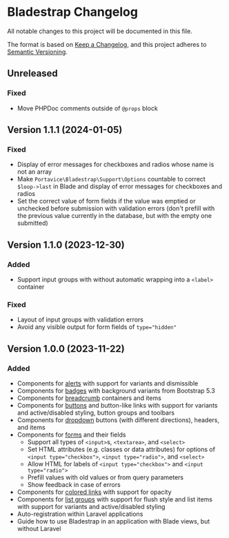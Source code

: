 # Bladestrap Changelog

All notable changes to this project will be documented in this file.

The format is based on [Keep a Changelog](https://keepachangelog.com/en/1.1.0/),
and this project adheres to [Semantic Versioning](https://semver.org/spec/v2.0.0.html).


## Unreleased

### Fixed
- Move PHPDoc comments outside of `@props` block


## Version 1.1.1 (2024-01-05)

### Fixed
- Display of error messages for checkboxes and radios whose name is not an array
- Make `Portavice\Bladestrap\Support\Options` countable to correct `$loop->last` in Blade
  and display of error messages for checkboxes and radios
- Set the correct value of form fields if the value was emptied or unchecked before submission with validation errors
  (don't prefill with the previous value currently in the database, but with the empty one submitted)


## Version 1.1.0 (2023-12-30)

### Added
- Support input groups with without automatic wrapping into a `<label>` container

### Fixed
- Layout of input groups with validation errors
- Avoid any visible output for form fields of `type="hidden"`


## Version 1.0.0 (2023-11-22)

### Added
- Components for [alerts](https://getbootstrap.com/docs/5.3/components/alerts/) with support for variants and dismissible
- Components for [badges](https://getbootstrap.com/docs/5.3/components/badge/) with background variants from Bootstrap 5.3
- Components for [breadcrumb](https://getbootstrap.com/docs/5.3/components/breadcrumb/) containers and items
- Components for [buttons](https://getbootstrap.com/docs/5.3/components/buttons/) and button-like links with support for variants and active/disabled styling,
  button groups and toolbars
- Components for [dropdown](https://getbootstrap.com/docs/5.3/components/dropdowns/#single-button) buttons (with different directions), headers, and items
- Components for [forms](https://getbootstrap.com/docs/5.3/forms/overview/) and their fields
  - Support all types of `<input>`s, `<textarea>`, and `<select>`
  - Set HTML attributes (e.g. classes or data attributes) for options of `<input type="checkbox">`, `<input type="radio">`, and `<select>`
  - Allow HTML for labels of `<input type="checkbox">` and `<input type="radio">`
  - Prefill values with old values or from query parameters
  - Show feedback in case of errors
- Components for [colored links](https://getbootstrap.com/docs/5.3/helpers/colored-links/#link-colors) with support for opacity
- Components for [list groups](https://getbootstrap.com/docs/5.3/components/list-group/) with support for flush style
  and list items with support for variants and active/disabled styling
- Auto-registration within Laravel applications
- Guide how to use Bladestrap in an application with Blade views, but without Laravel
